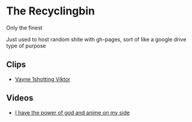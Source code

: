 # The Recyclingbin
Only the finest

Just used to host random shite with gh-pages, sort of like a google drive type of purpose

## Clips
- [Vayne 1shotting Viktor](https://epswartz.github.io/dumpbucket/gross_sick_disgusting.webm "(gone sexual) (not clickb8)")

## Videos
- [I have the power of god and anime on my side](https://www.youtube.com/watch?v=Tlwda9S58Lg "AAAHHHHHHHHHHH")
